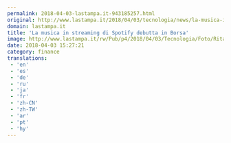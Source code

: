 ```yaml
---
permalink: 2018-04-03-lastampa.it-943185257.html
original: http://www.lastampa.it/2018/04/03/tecnologia/news/la-musica-in-streaming-di-spotify-debutta-in-borsa-AeovAsroteGqQzwcrAiXDO/pagina.html
domain: lastampa.it
title: 'La musica in streaming di Spotify debutta in Borsa'
image: http://www.lastampa.it/rw/Pub/p4/2018/04/03/Tecnologia/Foto/RitagliWeb/J3M10020-kLDI-U1110243102456d8E-1024x576%40LaStampa.it.jpg
date: 2018-04-03 15:27:21
category: finance
translations: 
 - 'en'
 - 'es'
 - 'de'
 - 'ru'
 - 'ja'
 - 'fr'
 - 'zh-CN'
 - 'zh-TW'
 - 'ar'
 - 'pt'
 - 'hy'
---
```


